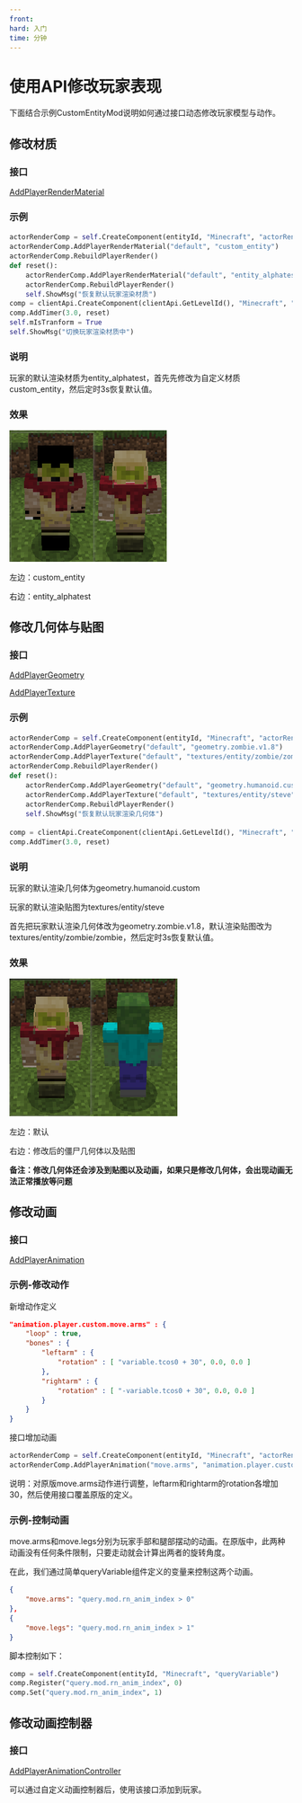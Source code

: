 ```yaml
---
front: 
hard: 入门
time: 分钟
---
```


# 使用API修改玩家表现

下面结合示例CustomEntityMod说明如何通过接口动态修改玩家模型与动作。

## 修改材质

### 接口

<a href="../../../../mcdocs/1-ModAPI/接口/玩家/渲染.html#addplayerrendermaterial" rel="noopenner"> AddPlayerRenderMaterial </a>

### 示例

```python
actorRenderComp = self.CreateComponent(entityId, "Minecraft", "actorRender")
actorRenderComp.AddPlayerRenderMaterial("default", "custom_entity")
actorRenderComp.RebuildPlayerRender()
def reset():
    actorRenderComp.AddPlayerRenderMaterial("default", "entity_alphatest")
    actorRenderComp.RebuildPlayerRender()
    self.ShowMsg("恢复默认玩家渲染材质")
comp = clientApi.CreateComponent(clientApi.GetLevelId(), "Minecraft", "game")
comp.AddTimer(3.0, reset)
self.mIsTranform = True
self.ShowMsg("切换玩家渲染材质中")
```

### 说明

玩家的默认渲染材质为entity_alphatest，首先先修改为自定义材质custom_entity，然后定时3s恢复默认值。

### 效果

<img src="./picture/customentity/change_material.png" style="zoom:100%;" />

左边：custom_entity

右边：entity_alphatest

## 修改几何体与贴图

### 接口

<a href="../../../../mcdocs/1-ModAPI/接口/玩家/渲染.html#addplayergeometry" rel="noopenner"> AddPlayerGeometry </a>

<a href="../../../../mcdocs/1-ModAPI/接口/玩家/渲染.html#addplayertexture" rel="noopenner"> AddPlayerTexture </a>

### 示例

```python
actorRenderComp = self.CreateComponent(entityId, "Minecraft", "actorRender")
actorRenderComp.AddPlayerGeometry("default", "geometry.zombie.v1.8")
actorRenderComp.AddPlayerTexture("default", "textures/entity/zombie/zombie")
actorRenderComp.RebuildPlayerRender()
def reset():
    actorRenderComp.AddPlayerGeometry("default", "geometry.humanoid.custom")
    actorRenderComp.AddPlayerTexture("default", "textures/entity/steve")
    actorRenderComp.RebuildPlayerRender()
    self.ShowMsg("恢复默认玩家渲染几何体")

comp = clientApi.CreateComponent(clientApi.GetLevelId(), "Minecraft", "game")
comp.AddTimer(3.0, reset)
```

### 说明

玩家的默认渲染几何体为geometry.humanoid.custom

玩家的默认渲染贴图为textures/entity/steve

首先把玩家默认渲染几何体改为geometry.zombie.v1.8，默认渲染贴图改为textures/entity/zombie/zombie，然后定时3s恢复默认值。

### 效果

<img src="./picture/customentity/change_geometry.png" style="zoom:100%;" />

左边：默认

右边：修改后的僵尸几何体以及贴图

**备注：修改几何体还会涉及到贴图以及动画，如果只是修改几何体，会出现动画无法正常播放等问题**

## 修改动画

### 接口

<a href="../../../../mcdocs/1-ModAPI/接口/玩家/渲染.html#addplayeranimation" rel="noopenner"> AddPlayerAnimation </a>

### 示例-修改动作

新增动作定义

```json
"animation.player.custom.move.arms" : {
    "loop" : true,
    "bones" : {
        "leftarm" : {
            "rotation" : [ "variable.tcos0 + 30", 0.0, 0.0 ]
        },
        "rightarm" : {
            "rotation" : [ "-variable.tcos0 + 30", 0.0, 0.0 ]
        }
    }
}
```

接口增加动画

```python
actorRenderComp = self.CreateComponent(entityId, "Minecraft", "actorRender")
actorRenderComp.AddPlayerAnimation("move.arms", "animation.player.custom.move.arms")
```

说明：对原版move.arms动作进行调整，leftarm和rightarm的rotation各增加30，然后使用接口覆盖原版的定义。

### 示例-控制动画

move.arms和move.legs分别为玩家手部和腿部摆动的动画。在原版中，此两种动画没有任何条件限制，只要走动就会计算出两者的旋转角度。

在此，我们通过简单queryVariable组件定义的变量来控制这两个动画。

```json
{
    "move.arms": "query.mod.rn_anim_index > 0"
},
{
    "move.legs": "query.mod.rn_anim_index > 1"
}
```

脚本控制如下：

```python
comp = self.CreateComponent(entityId, "Minecraft", "queryVariable")
comp.Register("query.mod.rn_anim_index", 0)
comp.Set("query.mod.rn_anim_index", 1)
```



## 修改动画控制器

### 接口

<a href="../../../../mcdocs/1-ModAPI/接口/玩家/渲染.html#addplayeranimationcontroller" rel="noopenner"> AddPlayerAnimationController </a>

可以通过自定义动画控制器后，使用该接口添加到玩家。